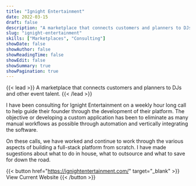 ```yaml
---
title: "Ignight Entertainment"
date: 2022-03-15
draft: false
description: "A marketplace that connects customers and planners to DJs and other event talent."
slug: "ignight-entertainment"
skills: ["Marketplaces", "Consulting"]
showDate: false
showAuthor: false
showReadingTime: false
showEdit: false
showSummary: true
showPagination: true
---
```


{{< lead >}}
A marketplace that connects customers and planners to DJs and other event talent.
{{< /lead >}}

I have been consulting for Ignight Entertainment on a weekly hour long call to help guide their founder through the development of their platform. The objective or developing a custom application has been to eliminate as many manual workflows as possible through automation and vertically integrating the software. 

On these calls, we have worked and continue to work through the various aspects of building a full-stack platform from scratch. I have made sugestions about what to do in house, what to outsource and what to save for down the road. 

{{< button href="https://ignightentertainment.com/" target="_blank" >}}
View Current Website
{{< /button >}}